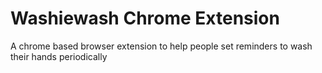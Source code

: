 # Washiewash Chrome Extension
A chrome based browser extension to help people set reminders to wash their hands periodically
